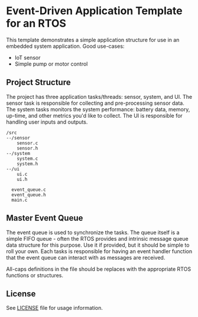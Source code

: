 # Event-Driven Application Template for an RTOS
This template demonstrates a simple application structure for use in an embedded system application. Good use-cases:
- IoT sensor
- Simple pump or motor control

## Project Structure

The project has three application tasks/threads: sensor, system, and UI. The sensor task is responsible for collecting and pre-processing sensor data. The system tasks monitors the system performance: battery data, memory, up-time, and other metrics you'd like to collect. The UI is responsible for handling user inputs and outputs.

    /src
    --/sensor
        sensor.c
        sensor.h
    --/system
        system.c
        system.h
    --/ui
        ui.c
        ui.h
        
      event_queue.c
      event_queue.h
      main.c

## Master Event Queue
The event queue is used to synchronize the tasks. The queue itself is a simple FIFO queue - often the RTOS provides and intrinsic message queue data structure for this purpose. Use it if provided, but it should be simple to roll your own. Each tasks is responsible for having an event handler function that the event queue can interact with as messages are received.

All-caps definitions in the file should be replaces with the appropriate RTOS functions or structures.

## License
See [LICENSE](LICENSE) file for usage information.
